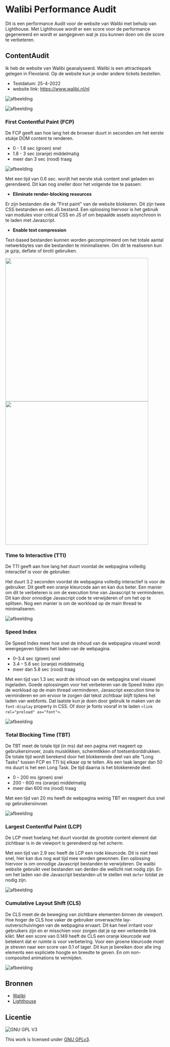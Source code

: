 
# Walibi Performance Audit
Dit is een performance Audit voor de website van Walibi met behulp van Lighthouse. Met Lighthouse wordt er een score voor de performance gegenereerd en wordt er aangegeven wat je zou kunnen doen om die score te verbeteren. 




## ContentAudit
Ik heb de website van Walibi geanalyseerd. Walibi is een attractiepark gelegen in Flevoland. Op de website kun je onder andere tickets bestellen. 

- Testdatum: 25-4-2022
- website link: https://www.walibi.nl/nl

![afbeelding](https://user-images.githubusercontent.com/26089533/165131280-a382c5eb-1f2d-4faf-96fd-152056cef922.png)

![afbeelding](https://user-images.githubusercontent.com/26089533/165129977-0cef0be2-53b3-4853-9cef-c4aea0fe09b6.png)

### First Contentful Paint (FCP)

De FCP geeft aan hoe lang het de browser duurt in seconden om het eerste stukje DOM content te renderen. 
* 0 - 1.8 sec (groen) snel
* 1.8 - 3 sec (oranje) middelmatig
* meer dan 3 sec (rood) traag

![afbeelding](https://user-images.githubusercontent.com/26089533/165137776-5688122b-0d31-4b47-8851-4ccc92004690.png)

Met een tijd van 0.6 sec. wordt het eerste stuk content snel geladen en gerendeerd. Dit kan nog sneller door het volgende toe te passen:
- **Eliminate render-blocking resources**

Er zijn bestanden die de "First paint" van de website blokkeren. Dit zijn twee CSS bestanden en een JS bestand. Een oplossing hiervoor is het gebruik van modules voor critical CSS en JS of om bepaalde assets asynchroon in te laden met Javascript.
- **Enable text compression**

Text-based bestanden kunnen worden gecomprimeerd om het totale aantal netwerkbytes van die bestanden te minimaliseren. Om dit te realiseren kun je gzip, deflate of brotli gebruiken.

<img width="450" src="https://user-images.githubusercontent.com/26089533/165138739-d7f91594-eb51-4a73-a887-9106584dac51.png" />

<img width="450" src="https://user-images.githubusercontent.com/26089533/165138803-7a448703-6171-4dc3-be3a-5233999544fc.png" />



### Time to Interactive (TTI)

De TTI geeft aan hoe lang het duurt voordat de webpagina volledig interactief is voor de gebruiker.

Het duurt 3.2 seconden voordat de webpagina volledig interactief is voor de gebruiker. Dit geeft een oranje kleurcode aan en kan dus beter. Een manier om dit te verbeteren is om de execution time van Javascript te verminderen. Dit kan door onnodige Javascript code te verwijderen of om het op te splitsen. Nog een manier is om de workload op de main thread te minimaliseren.

![afbeelding](https://user-images.githubusercontent.com/26089533/165152352-e1fd945c-b721-4d02-a310-008e82735405.png)


### Speed Index

De Speed Index meet hoe snel de inhoud van de webpagina visueel wordt weergegeven tijdens het laden van de webpagina.
* 0–3.4 sec	(groen) snel
* 3.4 – 5.8 sec	(oranje) middelmatig
* meer dan 5.8 sec (rood) traag

Met een tijd van 1.3 sec wordt de inhoud van de webpagina snel visueel ingeladen. Goede oplossingen voor het verbeteren van de Speed Index zijn: de workload op de main thread verminderen, Javascript execution time te verminderen en om ervoor te zorgen dat tekst zichtbaar blijft tijdens het laden van webfonts.
Dat laatste kun je doen door gebruik te maken van de `font-display` property in CSS. Of door je fonts vooraf in te laden `<link rel="preload" as="font">`.

![afbeelding](https://user-images.githubusercontent.com/26089533/165154349-f8d0ad49-1268-456f-9cef-fcd0699ee8b3.png)


### Total Blocking Time (TBT)

De TBT meet de totale tijd (in ms) dat een pagina niet reageert op gebruikersinvoer, zoals muisklikken, schermtikken of toetsenborddrukken. De totale tijd wordt berekend door het blokkerende deel van alle "Long Tasks" tussen FCP en TTI bij elkaar op te tellen. Als een taak langer dan 50 ms duurt is het een Long Task. De tijd daarna is het blokkerende deel. 
* 0 – 200 ms	(groen) snel
* 200 - 600 ms	(oranje) middelmatig
* meer dan 600 ms	(rood) traag

Met een tijd van 20 ms heeft de webpagina weinig TBT en reageert dus snel op gebruikersinvoer.

![afbeelding](https://user-images.githubusercontent.com/26089533/165157364-0423e559-2890-4a97-8a61-eae4288920d5.png)


### Largest Contentful Paint (LCP)

De LCP meet hoelang het duurt voordat de grootste content element dat zichtbaar is in de viewport is gerendeerd op het scherm.

Met een tijd van 2.9 sec heeft de LCP een rode kleurcode. Dit is niet heel snel, hier kan dus nog wat tijd mee worden gewonnen. Een oplossing hiervoor is om onnodige Javascript bestanden te verwijderen. De walibi website gebruikt veel bestanden van derden die wellicht niet nodig zijn. En om het laden van die Javascript bestanden uit te stellen met `defer` totdat ze nodig zijn.

![afbeelding](https://user-images.githubusercontent.com/26089533/165159710-4e2cfd40-b778-4dd1-8482-d38baf16031e.png)


### Cumulative Layout Shift (CLS)

De CLS meet de de beweging van zichtbare elementen binnen de viewport. Hoe hoger de CLS hoe vaker de gebruiker onverwachte lay-outverschuivingen van de webpagina ervaart. Dit kan heel irritant voor gebruikers zijn en er misschien voor zorgen dat je op een verkeerde link klikt. 
Met een score van 0.149 heeft de CLS een oranje kleurcode wat betekent dat er ruimte is voor verbetering. Voor een groene kleurcode moet je streven naar een score van 0.1 of lager.
Dit kun je bereiken door alle img elements een expliciete hoogte en breedte te geven. En om non-composited animations te vermijden.

![afbeelding](https://user-images.githubusercontent.com/26089533/165164844-c3848a68-4f92-47ea-af5c-34b8fbfd5094.png)


## Bronnen
- [Walibi](https://www.walibi.nl/nl)
- [Lighthouse](https://developers.google.com/web/tools/lighthouse)

## Licentie

![GNU GPL V3](https://www.gnu.org/graphics/gplv3-127x51.png)

This work is licensed under [GNU GPLv3](./LICENSE).
